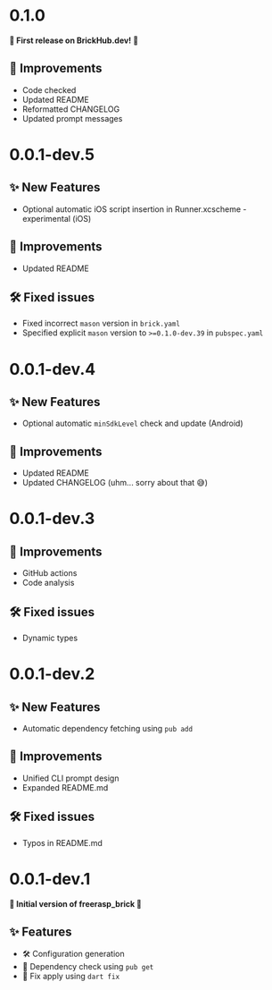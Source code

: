 # 0.1.0
**🎉 First release on BrickHub.dev! 🎉**

## 🎯 Improvements
- Code checked
- Updated README
- Reformatted CHANGELOG
- Updated prompt messages

# 0.0.1-dev.5
## ✨ New Features
- Optional automatic iOS script insertion in Runner.xcscheme - experimental (iOS)

## 🎯 Improvements
- Updated README

## 🛠 Fixed issues
- Fixed incorrect `mason` version in `brick.yaml`
- Specified explicit `mason` version to `>=0.1.0-dev.39` in `pubspec.yaml`

# 0.0.1-dev.4
## ✨ New Features
- Optional automatic `minSdkLevel` check and update (Android)

## 🎯 Improvements
- Updated README
- Updated CHANGELOG (uhm... sorry about that 😅)

# 0.0.1-dev.3
## 🎯 Improvements
- GitHub actions
- Code analysis

## 🛠 Fixed issues
- Dynamic types

# 0.0.1-dev.2
## ✨ New Features
- Automatic dependency fetching using `pub add`

## 🎯 Improvements
- Unified CLI prompt design
- Expanded README.md

## 🛠 Fixed issues
- Typos in README.md

# 0.0.1-dev.1

**🎉 Initial version of freerasp_brick 🎉**
## ✨ Features
- 🛠 Configuration generation
- 🎯 Dependency check using `pub get`
- 🔧 Fix apply using `dart fix`
